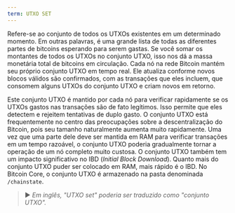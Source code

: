```yaml
---
term: UTXO SET
---
```


Refere-se ao conjunto de todos os UTXOs existentes em um determinado momento. Em outras palavras, é uma grande lista de todas as diferentes partes de bitcoins esperando para serem gastas. Se você somar os montantes de todos os UTXOs no conjunto UTXO, isso nos dá a massa monetária total de bitcoins em circulação. Cada nó na rede Bitcoin mantém seu próprio conjunto UTXO em tempo real. Ele atualiza conforme novos blocos válidos são confirmados, com as transações que eles incluem, que consomem alguns UTXOs do conjunto UTXO e criam novos em retorno.

Este conjunto UTXO é mantido por cada nó para verificar rapidamente se os UTXOs gastos nas transações são de fato legítimos. Isso permite que eles detectem e rejeitem tentativas de duplo gasto. O conjunto UTXO está frequentemente no centro das preocupações sobre a descentralização do Bitcoin, pois seu tamanho naturalmente aumenta muito rapidamente. Uma vez que uma parte dele deve ser mantida em RAM para verificar transações em um tempo razoável, o conjunto UTXO poderia gradualmente tornar a operação de um nó completo muito custosa. O conjunto UTXO também tem um impacto significativo no IBD (*Initial Block Download*). Quanto mais do conjunto UTXO puder ser colocado em RAM, mais rápido é o IBD. No Bitcoin Core, o conjunto UTXO é armazenado na pasta denominada `/chainstate`.

> ► *Em inglês, "UTXO set" poderia ser traduzido como "conjunto UTXO".*